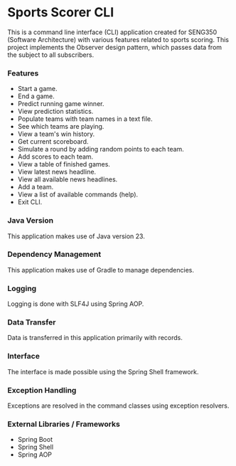 # Sports Scorer CLI

This is a command line interface (CLI) application created for SENG350 (Software Architecture) with various features 
related to sports scoring. 
This project implements the Observer design pattern, which passes data from the subject to all subscribers.

### Features
- Start a game.
- End a game.
- Predict running game winner.
- View prediction statistics.
- Populate teams with team names in a text file.
- See which teams are playing.
- View a team's win history.
- Get current scoreboard.
- Simulate a round by adding random points to each team.
- Add scores to each team.
- View a table of finished games.
- View latest news headline.
- View all available news headlines.
- Add a team.
- View a list of available commands (help).
- Exit CLI.

### Java Version
This application makes use of Java version 23.

### Dependency Management
This application makes use of Gradle to manage dependencies.

### Logging
Logging is done with SLF4J using Spring AOP.

### Data Transfer
Data is transferred in this application primarily with records.

### Interface
The interface is made possible using the Spring Shell framework.

### Exception Handling
Exceptions are resolved in the command classes using exception resolvers.

### External Libraries / Frameworks
- Spring Boot
- Spring Shell
- Spring AOP